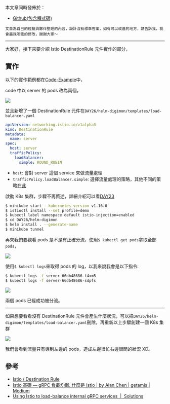 本文章同時發佈於：

- [Github(包含程式碼)](https://github.com/superj80820/2020-ithelp-contest/blob/master/DAY26)

```
文章為自己的經驗與夥伴整理的內容，設計沒有標準答案，如有可以改進的地方，請告訴我，我會盡我所能的修改，謝謝大家～
```

---

大家好，接下來要介紹 Istio DestinationRule 元件實作的部分，

## 實作

以下的實作範例都在[Code-Example](https://github.com/superj80820/2020-ithelp-contest)中，

code 中以 server 的 pods 改為兩個，

![](https://i.imgur.com/EleGXnO.png)

並且新增了一個 DestinationRule 元件在`DAY26/helm-digimon/templates/load-balancer.yaml`

```yaml
apiVersion: networking.istio.io/v1alpha3
kind: DestinationRule
metadata:
  name: server
spec:
  host: server
  trafficPolicy:
    loadBalancer:
      simple: ROUND_ROBIN
```

- `host`: 會對 server 這個 service 來做流量處理
- `trafficPolicy.loadBalancer.simple`: 選擇流量處理的策略，其他不同的策略[在此](https://istio.io/latest/docs/reference/config/networking/destination-rule/#LoadBalancerSettings-SimpleLB)

啟動 K8s 集群，步驟不再贅述，詳細介紹可以看[DAY23](https://ithelp.ithome.com.tw/articles/10250134)

```bash
$ minikube start --kubernetes-version v1.16.0
$ istioctl install --set profile=demo
$ kubectl label namespace default istio-injection=enabled
$ cd DAY26/helm-digimon
$ helm install . --generate-name
$ minikube tunnel
```

再來我們要觀看 pods 是不是有正確分流，使用`$ kubectl get pods`拿取全部`pods`，

![](https://i.imgur.com/K6DelGm.png)

使用`$ kubectl logs`來取得 pods 的 log，以我來說我會是以下指令:

```bash
$ kubectl logs -f server-66db48686-f4xm5
$ kubectl logs -f server-66db48686-sdpfs
```

![](https://i.imgur.com/FXI0PY9.gif)

兩個 pods 已經成功被分流。

---

如果想要看看沒有 DestinationRule 元件會產生什麼狀況，可以把`DAY26/helm-digimon/templates/load-balancer.yaml`刪除，再重新以上步驟創建一個 K8s 集群

![](https://i.imgur.com/xpC33lG.gif)

我們會看到流量只有導到左邊的 pods，造成左邊很忙右邊很閒的狀況 XD。

## 參考

- [Istio / Destination Rule](https://istio.io/latest/docs/reference/config/networking/destination-rule/)
- [Istio 基礎 — gRPC 負載均衡. 什麼是 Istio | by Alan Chen | getamis | Medium](https://medium.com/getamis/istio-%E5%9F%BA%E7%A4%8E-grpc-%E8%B2%A0%E8%BC%89%E5%9D%87%E8%A1%A1-d4be0d49ee07)
- [Using Istio to load-balance internal gRPC services  |  Solutions](https://cloud.google.com/solutions/using-istio-for-internal-load-balancing-of-grpc-services)
